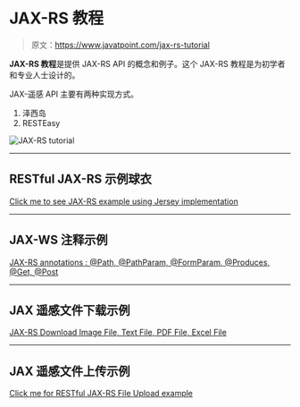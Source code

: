 # JAX-RS 教程

> 原文：<https://www.javatpoint.com/jax-rs-tutorial>

**JAX-RS 教程**是提供 JAX-RS API 的概念和例子。这个 JAX-RS 教程是为初学者和专业人士设计的。

JAX-遥感 API 主要有两种实现方式。

1.  泽西岛
2.  RESTEasy

![JAX-RS tutorial](../img/3eb4dc510c0e23b8a150f13bdfbdc2f5.png)

* * *

## RESTful JAX-RS 示例球衣

[Click me to see JAX-RS example using Jersey implementation](jax-rs-example-jersey)

* * *

## JAX-WS 注释示例

[JAX-RS annotations : @Path, @PathParam, @FormParam, @Produces, @Get, @Post](jax-rs-annotations-example)

* * *

## JAX 遥感文件下载示例

[JAX-RS Download Image File, Text File, PDF File, Excel File](jax-rs-file-download-example)

* * *

## JAX 遥感文件上传示例

[Click me for RESTful JAX-RS File Upload example](jax-rs-file-upload-example)